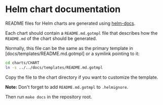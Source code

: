 # Helm chart documentation

README files for Helm charts are generated using [helm-docs](https://github.com/norwoodj/helm-docs).

Each chart should contain a `README.md.gotmpl` file that describes how
the `README.md` of the chart should be generated.

Normally, this file can be the same as the primary template in [docs/templates/README.md.gotmpl] or a symlink pointing to it:

```bash
cd charts/CHART
ln -s ../../docs/templates/README.md.gotmpl
```

Copy the file to the chart directory if you want to customize the template.

**Note:** Don't forget to add `README.md.gotmpl` to `.helmignore`.

Then run `make docs` in the repository root.
